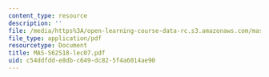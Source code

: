 ```yaml
---
content_type: resource
description: ''
file: /media/https%3A/open-learning-course-data-rc.s3.amazonaws.com/mas-s62-cryptocurrency-engineering-and-design-spring-2018/c54ddfdde8dbc649dc825f4a6014ae90_MAS-S62S18-lec07.pdf
file_type: application/pdf
resourcetype: Document
title: MAS-S62S18-lec07.pdf
uid: c54ddfdd-e8db-c649-dc82-5f4a6014ae90
---
```

